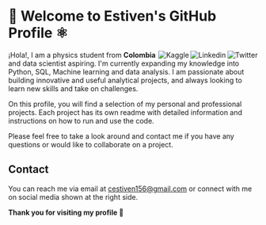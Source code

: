 # :milky_way: Welcome to Estiven's GitHub Profile :atom_symbol:

<a href="https://twitter.com/estiven0507">
  <img align="right" alt="Twitter" src="https://img.shields.io/badge/Twitter-1DA1F2?style=for-the-badge&logo=twitter&logoColor=white" />
 </a>
 
<a href="https://www.linkedin.com/in/estiven-castrillon-alzate-72823a253/">
  <img align="right" alt="Linkedin" src="https://img.shields.io/badge/LinkedIn-0077B5?style=for-the-badge&logo=linkedin&logoColor=white" />
 </a> 
 <a href="https://www.kaggle.com/estiven0507">
  <img align="right" alt="Kaggle" src="https://img.shields.io/badge/Kaggle-20BEFF?style=for-the-badge&logo=Kaggle&logoColor=white" />
 </a>

¡Hola!, I am a physics student from **Colombia** and data scientist aspiring. I'm currently expanding my knowledge into Python, SQL, Machine learning and data analysis. I am passionate about building innovative and useful analytical projects, and always looking to learn new skills and take on challenges.

On this profile, you will find a selection of my personal and professional projects. Each project has its own readme with detailed information and instructions on how to run and use the code.

Please feel free to take a look around and contact me if you have any questions or would like to collaborate on a project.

## Contact

You can reach me via email at cestiven156@gmail.com or connect with me on social media shown at the right side.

**Thank you for visiting my profile :rocket:**

